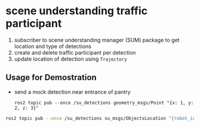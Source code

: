 # scene understanding traffic participant

1. subscriber to scene understanding manager (SUM) package to get location and type of detections
2. create and delete traffic participant per detection
3. update location of detection using `Trajectory` 

## Usage for Demostration

* send a mock detection near entrance of pantry
  
  `ros2 topic pub --once /su_detections geometry_msgs/Point "{x: 1, y: 2, z: 3}"`

```bash
ros2 topic pub --once /su_detections su_msgs/ObjectsLocation "{robot_id: 'ROBOT_123', objects:[{object_class: 'cone', object_locations: [{center:[16.4, -6.89, -0.01], dimensions:[10,10,10], yaw: 0.0}]}]}"
```



